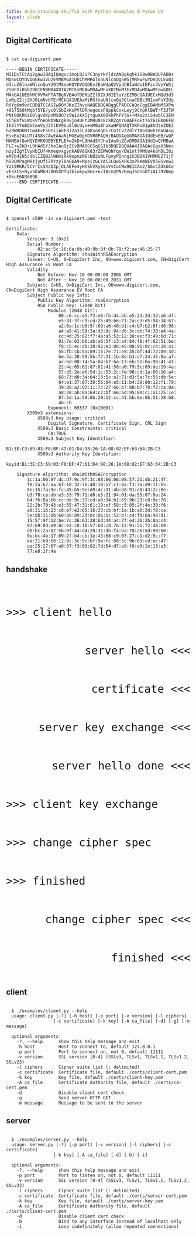 ```yaml
---
title: Understanding SSL/TLS with Python examples @ PyCon UA
layout: slide
---
```


<section data-markdown data-background-image="{{ "/images/bg/pyconua-cover.jpeg" | prepend: site.baseurl }}"><script type="text/template">
  ## Understanding SSL / TLS
  ## with Python examples

  <br><br><br><br><br><br><br><br><br><br>

  ### April 28, 2018
</script></section>

<section data-markdown data-transition="none"><script type="text/template">
  ## Who am I ?

  <div class="row">
    <div class="column">
      {% include img.html src="logos/avatar.png" width="90%" %}
    </div>
    <div class="column">
      <br><br><br><br>
      <h3>Moisés Guimarães</h3>
      <ul>
        <li>Software engineer&nbsp;&nbsp;&nbsp;&nbsp;&nbsp;&nbsp;&nbsp;&nbsp;&nbsp;&nbsp;&nbsp;&nbsp;&nbsp;&nbsp;&nbsp;</li>
        <li>Infosec specialist</li>
      </ul>
    </div>
  </div>
</script></section>
<!--
<section data-markdown data-transition="none"><script type="text/template">
  ## Who am I ?

  <div class="row">
    <div class="column">
      {% include img.html src="logos/avatulhu.png" width="90%" %}
    </div>
    <div class="column">
      <br><br><br><br>
      <h3>Moisés Guimarães</h3>
      <ul>
        <li>Software engineer&nbsp;&nbsp;&nbsp;&nbsp;&nbsp;&nbsp;&nbsp;&nbsp;&nbsp;&nbsp;&nbsp;&nbsp;&nbsp;&nbsp;&nbsp;</li>
        <li>Infosec specialist</li>
        <li>And many other things <font color="#00CC00">(;,;)</font></li>
      </ul>
    </div>
  </div>
</script></section>
-->
<section data-markdown data-transition="none"><script type="text/template">
  ## Where am I from ?

  <div class="row">
    <div class="column">
      {% include img.html src="logos/jampa.png" width="90%" %}
    </div>
    <div class="column">
      <br><br><br><br>
      <h2>🇧🇷 Brasil</h2>
      <h3>João Pessoa - PB</h3>
    </div>
  </div>
</script></section>
<!--
<section data-markdown data-transition="none"><script type="text/template">
  ## Where am I from ?

  <div class="row">
    <div class="column">
      {% include img.html src="logos/jampa-centro.png" width="90%" %}
    </div>
    <div class="column">
      <br><br><br><br>
      <h2>🇧🇷 Brasil</h2>
      <h3>João Pessoa - PB</h3>
    </div>
  </div>
</script></section>

<section data-markdown data-transition="none"><script type="text/template">
  ## Where am I from ?

  <div class="row">
    <div class="column">
      {% include img.html src="logos/jampa-praia.png" width="90%" %}
    </div>
    <div class="column">
      <br><br><br><br>
      <h2>🇧🇷 Brasil</h2>
      <h3>João Pessoa - PB</h3>
    </div>
  </div>
</script></section>
-->
<section data-markdown data-background-image="{{ "/images/bg/segredo.jpg" | prepend: site.baseurl }}"><script type="text/template">
  #### why are secrets important?
</script></section>

<section data-markdown data-background-image="{{ "/images/bg/ancient.png" | prepend: site.baseurl }}"><script type="text/template">
  #### in the beginning
</script></section>

<section data-markdown data-background-image="{{ "/images/bg/citala.png" | prepend: site.baseurl }}"><script type="text/template">
  #### transposition
</script></section>

<section data-markdown data-background-image="{{ "/images/bg/caesar.jpg" | prepend: site.baseurl }}"><script type="text/template">
  #### substitution
</script></section>

<section data-markdown data-background-image="{{ "/images/bg/keyboard.jpg" | prepend: site.baseurl }}"><script type="text/template">
  #### nowadays
</script></section>

<section data-markdown><script type="text/template">
  <img class="plain" width=25% src={{ "/images/logos/whats.png" | prepend: site.baseurl }}>

  Messages you send to this chat and calls

  are now secured with end-to-end encryption.
</script></section>

<section data-markdown><script type="text/template">
  <img class="plain" width=25% src={{ "/images/icons/column.png" | prepend: site.baseurl }}>
  <img class="plain" width=25% src={{ "/images/icons/column.png" | prepend: site.baseurl }}>
  <img class="plain" width=25% src={{ "/images/icons/column.png" | prepend: site.baseurl }}>

  # Pillars of safe communication
</script></section>

<section data-markdown><script type="text/template">
  # Confidentiality

  <img class="plain" width=75% src={{ "/images/crypt/abc/confidencialidade.png" | prepend: site.baseurl }}>

  protects against unauthorized access
  
</script></section>

<section data-markdown><script type="text/template">
  # Integrity

  <img class="plain" width=95% src={{ "/images/crypt/abc/integridade.png" | prepend: site.baseurl }}>

  ensures that the message has not been changed
</script></section>

<section data-markdown><script type="text/template">
  # Authenticity

  <img class="plain" width=50% src={{ "/images/crypt/abc/autenticidade.png" | prepend: site.baseurl }}>

  verifies the sender's identity
</script></section>

<section data-markdown><script type="text/template">
  <img class="plain" width=45% src={{ "/images/icons/algorithm.png" | prepend: site.baseurl }}>

  # Cryptographic Algorithms
</script></section>

<section data-markdown><script type="text/template">
  # Symmetric Key
  
  <img class="plain" width=90% src="{{ "/images/crypt/symmetric/6.png" | prepend: site.baseurl }}">
</script></section>

<section data-markdown><script type="text/template">
  # Asymmetric Key
  
  <img class="plain" width=90% src="{{ "/images/crypt/asymmetric/encrypt6.png" | prepend: site.baseurl }}">
</script></section>

<section data-markdown><script type="text/template">
  # Asymmetric Key
  
  <img class="plain" width=90% src="{{ "/images/crypt/asymmetric/sign6.png" | prepend: site.baseurl }}">
</script></section>

<section data-markdown><script type="text/template">
  # Hash Functions
  
  <img class="plain" width=90% src="{{ "/images/crypt/hash/3.png" | prepend: site.baseurl }}">
</script></section>

<section data-markdown><script type="text/template">
  # Certificates

  <img class="plain" width=100% src={{ "/images/crypt/certificates/certchain.png" | prepend: site.baseurl }}>

</script></section>

<section>
<h2>Digital Certificate</h2>

<pre><code class="shell" data-trim data-noescape>
$ cat ca-digicert.pem

-----BEGIN CERTIFICATE-----
MIIDxTCCAq2gAwIBAgIQAqxcJmoLQJuPC3nyrkYldzANBgkqhkiG9w0BAQUFADBs
MQswCQYDVQQGEwJVUzEVMBMGA1UEChMMRGlnaUNlcnQgSW5jMRkwFwYDVQQLExB3
d3cuZGlnaWNlcnQuY29tMSswKQYDVQQDEyJEaWdpQ2VydCBIaWdoIEFzc3VyYW5j
ZSBFViBSb290IENBMB4XDTA2MTExMDAwMDAwMFoXDTMxMTExMDAwMDAwMFowbDEL
MAkGA1UEBhMCVVMxFTATBgNVBAoTDERpZ2lDZXJ0IEluYzEZMBcGA1UECxMQd3d3
LmRpZ2ljZXJ0LmNvbTErMCkGA1UEAxMiRGlnaUNlcnQgSGlnaCBBc3N1cmFuY2Ug
RVYgUm9vdCBDQTCCASIwDQYJKoZIhvcNAQEBBQADggEPADCCAQoCggEBAMbM5XPm
+9S75S0tMqbf5YE/yc0lSbZxKsPVlDRnogocsF9ppkCxxLeyj9CYpKlBWTrT3JTW
PNt0OKRKzE0lgvdKpVMSOO7zSW1xkX5jtqumX8OkhPhPYlG++MXs2ziS4wblCJEM
xChBVfvLWokVfnHoNb9Ncgk9vjo4UFt3MRuNs8ckRZqnrG0AFFoEt7oT61EKmEFB
Ik5lYYeBQVCmeVyJ3hlKV9Uu5l0cUyx+mM0aBhakaHPQNAQTXKFx01p8VdteZOE3
hzBWBOURtCmAEvF5OYiiAhF8J2a3iLd48soKqDirCmTCv2ZdlYTBoSUeh10aUAsg
EsxBu24LUTi4S8sCAwEAAaNjMGEwDgYDVR0PAQH/BAQDAgGGMA8GA1UdEwEB/wQF
MAMBAf8wHQYDVR0OBBYEFLE+w2kD+L9HAdSYJhoIAu9jZCvDMB8GA1UdIwQYMBaA
FLE+w2kD+L9HAdSYJhoIAu9jZCvDMA0GCSqGSIb3DQEBBQUAA4IBAQAcGgaX3Nec
nzyIZgYIVyHbIUf4KmeqvxgydkAQV8GK83rZEWWONfqe/EW1ntlMMUu4kehDLI6z
eM7b41N5cdblIZQB2lWHmiRk9opmzN6cN82oNLFpmyPInngiK3BD41VHMWEZ71jF
hS9OMPagMRYjyOfiZRYzy78aG6A9+MpeizGLYAiJLQwGXFK3xPkKmNEVX58Svnw2
Yzi9RKR/5CYrCsSXaQ3pjOLAEFe4yHYSkVXySGnYvCoCWw9E1CAx2/S6cCZdkGCe
vEsXCS+0yx5DaMkHJ8HSXPfqIbloEpw8nL+e/IBcm2PN7EeqJSdnoDfzAIJ9VNep
+OkuE6N36B9K
-----END CERTIFICATE-----
</code></pre>
</section>

<section>
<h2>Digital Certificate</h2>

<pre><code class="shell" data-trim data-noescape>
$ openssl x509 -in ca-digicert.pem -text

Certificate:
    Data:
        Version: 3 (0x2)
        Serial Number:
            02:ac:5c:26:6a:0b:40:9b:8f:0b:79:f2:ae:46:25:77
        Signature Algorithm: sha1WithRSAEncryption
        Issuer: C=US, O=DigiCert Inc, OU=www.digicert.com, CN=DigiCert High Assurance EV Root CA
        Validity
            Not Before: Nov 10 00:00:00 2006 GMT
            Not After : Nov 10 00:00:00 2031 GMT
        Subject: C=US, O=DigiCert Inc, OU=www.digicert.com, CN=DigiCert High Assurance EV Root CA
        Subject Public Key Info:
            Public Key Algorithm: rsaEncryption
            RSA Public Key: (2048 bit)
                Modulus (2048 bit):
                    00:c6:cc:e5:73:e6:fb:d4:bb:e5:2d:2d:32:a6:df:
                    e5:81:3f:c9:cd:25:49:b6:71:2a:c3:d5:94:34:67:
                    a2:0a:1c:b0:5f:69:a6:40:b1:c4:b7:b2:8f:d0:98:
                    a4:a9:41:59:3a:d3:dc:94:d6:3c:db:74:38:a4:4a:
                    cc:4d:25:82:f7:4a:a5:53:12:38:ee:f3:49:6d:71:
                    91:7e:63:b6:ab:a6:5f:c3:a4:84:f8:4f:62:51:be:
                    f8:c5:ec:db:38:92:e3:06:e5:08:91:0c:c4:28:41:
                    55:fb:cb:5a:89:15:7e:71:e8:35:bf:4d:72:09:3d:
                    be:3a:38:50:5b:77:31:1b:8d:b3:c7:24:45:9a:a7:
                    ac:6d:00:14:5a:04:b7:ba:13:eb:51:0a:98:41:41:
                    22:4e:65:61:87:81:41:50:a6:79:5c:89:de:19:4a:
                    57:d5:2e:e6:5d:1c:53:2c:7e:98:cd:1a:06:16:a4:
                    68:73:d0:34:04:13:5c:a1:71:d3:5a:7c:55:db:5e:
                    64:e1:37:87:30:56:04:e5:11:b4:29:80:12:f1:79:
                    39:88:a2:02:11:7c:27:66:b7:88:b7:78:f2:ca:0a:
                    a8:38:ab:0a:64:c2:bf:66:5d:95:84:c1:a1:25:1e:
                    87:5d:1a:50:0b:20:12:cc:41:bb:6e:0b:51:38:b8:
                    4b:cb
                Exponent: 65537 (0x10001)
        X509v3 extensions:
            X509v3 Key Usage: critical
                Digital Signature, Certificate Sign, CRL Sign
            X509v3 Basic Constraints: critical
                CA:TRUE
            X509v3 Subject Key Identifier:
                B1:3E:C3:69:03:F8:BF:47:01:D4:98:26:1A:08:02:EF:63:64:2B:C3
            X509v3 Authority Key Identifier:
                keyid:B1:3E:C3:69:03:F8:BF:47:01:D4:98:26:1A:08:02:EF:63:64:2B:C3

    Signature Algorithm: sha1WithRSAEncryption
        1c:1a:06:97:dc:d7:9c:9f:3c:88:66:06:08:57:21:db:21:47:
        f8:2a:67:aa:bf:18:32:76:40:10:57:c1:8a:f3:7a:d9:11:65:
        8e:35:fa:9e:fc:45:b5:9e:d9:4c:31:4b:b8:91:e8:43:2c:8e:
        b3:78:ce:db:e3:53:79:71:d6:e5:21:94:01:da:55:87:9a:24:
        64:f6:8a:66:cc:de:9c:37:cd:a8:34:b1:69:9b:23:c8:9e:78:
        22:2b:70:43:e3:55:47:31:61:19:ef:58:c5:85:2f:4e:30:f6:
        a0:31:16:23:c8:e7:e2:65:16:33:cb:bf:1a:1b:a0:3d:f8:ca:
        5e:8b:31:8b:60:08:89:2d:0c:06:5c:52:b7:c4:f9:0a:98:d1:
        15:5f:9f:12:be:7c:36:63:38:bd:44:a4:7f:e4:26:2b:0a:c4:
        97:69:0d:e9:8c:e2:c0:10:57:b8:c8:76:12:91:55:f2:48:69:
        d8:bc:2a:02:5b:0f:44:d4:20:31:db:f4:ba:70:26:5d:90:60:
        9e:bc:4b:17:09:2f:b4:cb:1e:43:68:c9:07:27:c1:d2:5c:f7:
        ea:21:b9:68:12:9c:3c:9c:bf:9e:fc:80:5c:9b:63:cd:ec:47:
        aa:25:27:67:a0:37:f3:00:82:7d:54:d7:a9:f8:e9:2e:13:a3:
        77:e8:1f:4a
</code></pre>
</section>


<section data-markdown><script type="text/template">
  # SSL / TLS timeline

  <table>
      <tr style="color:gray;">
        <td>-</td>
        <td>SSL 1.0</td>
        <td>Netscape</td>
      </tr>
      <tr style="color:red;">
        <td>1995</td>
        <td>SSL 2.0</td>
        <td>Netscape</td>
      </tr>

      <tr style="color:red;">
        <td>1997</td>
        <td>SSL 3.0</td>
        <td>Netscape</td>
      </tr>
      <tr style="color:orange;">
        <td>1999</td>
        <td>TLS 1.0</td>
        <td>RFC 2246</td>
      </tr>
      <tr style="color:green;">
        <td>2006</td>
        <td>TLS 1.1</td>
        <td>RFC 4346</td>
      </tr>
      <tr style="color:green;">
        <td>2008</td>
        <td>TLS 1.2</td>
        <td>RFC 5246</td>
      </tr>
      <tr style="color:blue;">
        <td>2018</td>
        <td>TLS 1.3</td>
        <td>draft</td>
      </tr>
  </table>
</script></section>

<section>
<h1>handshake</h1>

<pre><code class="text" data-trim data-noescape style="font-size: 30px;">
  <div style="text-align:left;">>>> client hello</div>
  <div style="text-align:right;">server hello <<<</div>
  <div style="text-align:right;">certificate <<<</div>
  <div style="text-align:right;">server key exchange <<<</div>
  <div style="text-align:right;">server hello done <<<</div>
  <div style="text-align:left;">>>> client key exchange</div>
  <div style="text-align:left;">>>> change cipher spec</div>
  <div style="text-align:left;">>>> finished</div>
  <div style="text-align:right;">change cipher spec <<<</div>
  <div style="text-align:right;">finished <<<</div>
</code></pre>

</section>

<section>
<h1>client</h1>

<pre><code class="shell" data-trim data-noescape>
  $ ./examples/client.py --help
  usage: client.py [-?] [-h host] [-p port] [-v version] [-l ciphers]
                  [-c certificate] [-k key] [-A ca_file] [-d] [-g] [-m message]

  optional arguments:
    -?, --help      show this help message and exit
    -h host         Host to connect to, default 127.0.0.1
    -p port         Port to connect on, not 0, default 11111
    -v version      SSL version [0-4] (SSLv3, TLSv1, TLSv1.1, TLSv1.2, SSLv23)
    -l ciphers      Cipher suite list (: delimited)
    -c certificate  Certificate file, default ./certs/client-cert.pem
    -k key          Key file, default ./certs/client-key.pem
    -A ca_file      Certificate Authority file, default ./certs/ca-cert.pem
    -d              Disable client cert check
    -g              Send server HTTP GET
    -m message      Message to be sent to the server
</code></pre>

</section>

<section>
<h1>server</h1>

<pre><code class="shell" data-trim data-noescape>
  $ ./examples/server.py --help
  usage: server.py [-?] [-p port] [-v version] [-l ciphers] [-c certificate]
                  [-k key] [-A ca_file] [-d] [-b] [-i]

  optional arguments:
    -?, --help      show this help message and exit
    -p port         Port to listen on, not 0, default 11111
    -v version      SSL version [0-4] (SSLv3, TLSv1, TLSv1.1, TLSv1.2, SSLv23)
    -l ciphers      Cipher suite list (: delimited)
    -c certificate  Certificate file, default ./certs/server-cert.pem
    -k key          Key file, default ./certs/server-key.pem
    -A ca_file      Certificate Authority file, default ./certs/client-cert.pem
    -d              Disable client cert check
    -b              Bind to any interface instead of localhost only
    -i              Loop indefinitely (allow repeated connections)
</code></pre>

</section>

<section data-markdown><script type="text/template">

# demo time

<img class="plain" width=100% src={{ "/images/logos/wireshark.png" | prepend: site.baseurl }}>

</script></section>

<section data-markdown><script type="text/template">

<img src="http://api.qrserver.com/v1/create-qr-code/?color=000000&amp;bgcolor=FFFFFF&amp;data=http%3A%2F%2Fmguimaraes.org%2Ftalks%2Fevents%2Fpyconua-2018-04%2F&amp;qzone=1&amp;margin=0&amp;size=200x200&amp;ecc=L" alt="qr code" />

## Moisés Guimarães de Medeiros
### [{{ site.email }}](mailto:{{ site.email }})
### [{{ site.url }}]({{ site.url }})
### @moisesguimaraes
slides at {{ site.baseurl | prepend: site.url }}

</script></section>
